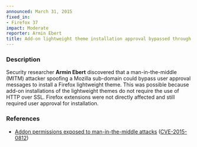 ```yaml
---
announced: March 31, 2015
fixed_in:
- Firefox 37
impact: Moderate
reporter: Armin Ebert
title: Add-on lightweight theme installation approval bypassed through MITM attack
---
```


<h3>Description</h3>

<p>Security researcher <strong>Armin Ebert</strong> discovered that a
man-in-the-middle (MITM) attacker spoofing a Mozilla sub-domain could bypass
user approval messages to install a Firefox lightweight theme. This was possible
because add-on installations of the lightweight themes do not require the use of
HTTP over SSL. Firefox extensions were not directly affected and still required
user approval for installation.
</p>

<h3>References</h3>

<ul>
  <li><a href="https://bugzilla.mozilla.org/show_bug.cgi?id=1128126">
        Addon permissions exposed to man-in-the-middle attacks</a>
(<a href="http://cve.mitre.org/cgi-bin/cvename.cgi?name=CVE-2015-0812"
class="ex-ref">CVE-2015-0812</a>)</li>
</ul>



